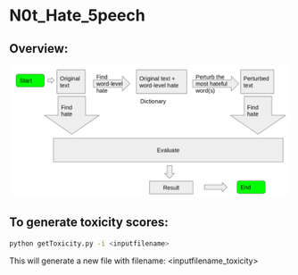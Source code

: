 # N0t_Hate_5peech

## Overview:
![alt text](./process_overview.png "Logo Title Text 1")

## To generate toxicity scores:

```bash
python getToxicity.py -i <inputfilename>
```
This will generate a new file with filename: <inputfilename_toxicity>

